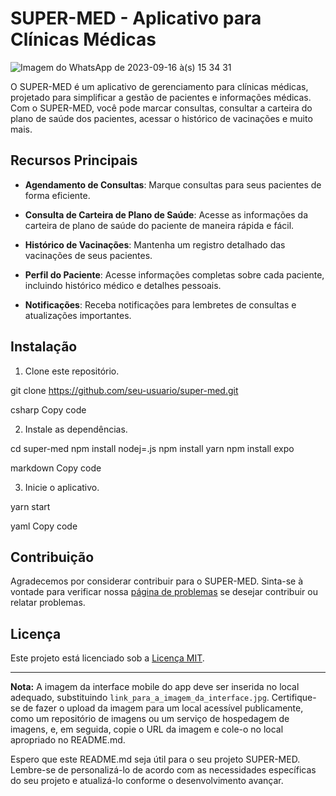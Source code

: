 # SUPER-MED - Aplicativo para Clínicas Médicas
![Imagem do WhatsApp de 2023-09-16 à(s) 15 34 31](https://github.com/ThiagoReefMan/SUPER-MED/assets/135510621/1dbc8222-c825-41fa-bb80-9b26fdebb8b5)

O SUPER-MED é um aplicativo de gerenciamento para clínicas médicas, projetado para simplificar a gestão de pacientes e informações médicas. Com o SUPER-MED, você pode marcar consultas, consultar a carteira do plano de saúde dos pacientes, acessar o histórico de vacinações e muito mais.

## Recursos Principais

- **Agendamento de Consultas**: Marque consultas para seus pacientes de forma eficiente.

- **Consulta de Carteira de Plano de Saúde**: Acesse as informações da carteira de plano de saúde do paciente de maneira rápida e fácil.

- **Histórico de Vacinações**: Mantenha um registro detalhado das vacinações de seus pacientes.

- **Perfil do Paciente**: Acesse informações completas sobre cada paciente, incluindo histórico médico e detalhes pessoais.

- **Notificações**: Receba notificações para lembretes de consultas e atualizações importantes.

## Instalação

1. Clone este repositório.

git clone https://github.com/seu-usuario/super-med.git

csharp
Copy code

2. Instale as dependências.

cd super-med
npm install nodej=.js
npm install yarn
npm install expo

markdown
Copy code


3. Inicie o aplicativo.

yarn start

yaml
Copy code

## Contribuição

Agradecemos por considerar contribuir para o SUPER-MED. Sinta-se à vontade para verificar nossa [página de problemas](https://github.com/seu-usuario/super-med/issues) se desejar contribuir ou relatar problemas.

## Licença

Este projeto está licenciado sob a [Licença MIT](LICENSE).

---

**Nota:** A imagem da interface mobile do app deve ser inserida no local adequado, substituindo `link_para_a_imagem_da_interface.jpg`. Certifique-se de fazer o upload da imagem para um local acessível publicamente, como um repositório de imagens ou um serviço de hospedagem de imagens, e, em seguida, copie o URL da imagem e cole-o no local apropriado no README.md.

Espero que este README.md seja útil para o seu projeto SUPER-MED. Lembre-se de personalizá-lo de acordo com as necessidades específicas do seu projeto e atualizá-lo conforme o desenvolvimento avançar.




